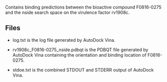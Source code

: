 Contains binding predictions between the bioactive compound F0816-0275 and the nside search space on the virulence factor rv1908c.

## Files

- log.txt is the log file generated by AutoDock Vina.

- rv1908c_F0816-0275_nside.pdbqt is the PDBQT file generated by AutoDock Vina containing the orientation and binding location of F0816-0275.

- stdoe.txt is the combined STDOUT and STDERR output of AutoDock Vina.

